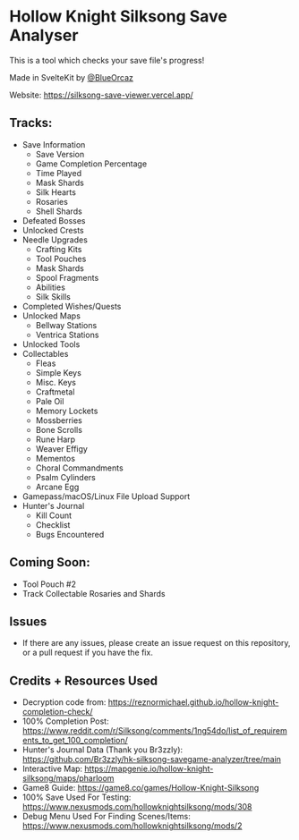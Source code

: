 # Hollow Knight Silksong Save Analyser

This is a tool which checks your save file's progress!

Made in SvelteKit by [@BlueOrcaz](https://github.com/BlueOrcaz)

Website: https://silksong-save-viewer.vercel.app/

## Tracks:
- Save Information
  - Save Version
  - Game Completion Percentage
  - Time Played
  - Mask Shards
  - Silk Hearts
  - Rosaries
  - Shell Shards
- Defeated Bosses
- Unlocked Crests
- Needle Upgrades
  - Crafting Kits
  - Tool Pouches
  - Mask Shards
  - Spool Fragments
  - Abilities
  - Silk Skills
- Completed Wishes/Quests
- Unlocked Maps
  - Bellway Stations
  - Ventrica Stations
- Unlocked Tools
- Collectables
  - Fleas
  - Simple Keys
  - Misc. Keys
  - Craftmetal
  - Pale Oil
  - Memory Lockets
  - Mossberries
  - Bone Scrolls
  - Rune Harp
  - Weaver Effigy
  - Mementos
  - Choral Commandments
  - Psalm Cylinders
  - Arcane Egg
- Gamepass/macOS/Linux File Upload Support
- Hunter's Journal
  - Kill Count
  - Checklist
  - Bugs Encountered

## Coming Soon:
- Tool Pouch #2
- Track Collectable Rosaries and Shards

## Issues
- If there are any issues, please create an issue request on this repository, or a pull request if you have the fix. 

## Credits + Resources Used
- Decryption code from: https://reznormichael.github.io/hollow-knight-completion-check/
- 100% Completion Post: https://www.reddit.com/r/Silksong/comments/1ng54do/list_of_requirements_to_get_100_completion/
- Hunter's Journal Data (Thank you Br3zzly): https://github.com/Br3zzly/hk-silksong-savegame-analyzer/tree/main
- Interactive Map: https://mapgenie.io/hollow-knight-silksong/maps/pharloom
- Game8 Guide: https://game8.co/games/Hollow-Knight-Silksong
- 100% Save Used For Testing: https://www.nexusmods.com/hollowknightsilksong/mods/308
- Debug Menu Used For Finding Scenes/Items: https://www.nexusmods.com/hollowknightsilksong/mods/2